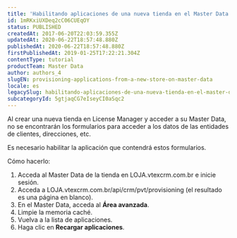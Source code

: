 ```yaml
---
title: 'Habilitando aplicaciones de una nueva tienda en el Master Data '
id: 1mRKxiUXDeq2cC06CUEqOY
status: PUBLISHED
createdAt: 2017-06-20T22:03:59.355Z
updatedAt: 2020-06-22T18:57:48.880Z
publishedAt: 2020-06-22T18:57:48.880Z
firstPublishedAt: 2019-01-25T17:22:21.304Z
contentType: tutorial
productTeam: Master Data
author: authors_4
slugEN: provisioning-applications-from-a-new-store-on-master-data
locale: es
legacySlug: habilitando-aplicaciones-de-una-nueva-tienda-en-el-master-data 
subcategoryId: 5gtjaqCG7eIseyCI0aSqc2
---
```


Al crear una nueva tienda en License Manager y acceder a su Master Data, no se encontrarán los formularios para acceder a los datos de las entidades de clientes, direcciones, etc.

Es necesario habilitar la aplicación que contendrá estos formularios.

Cómo hacerlo:

1. Acceda al Master Data de la tienda en LOJA.vtexcrm.com.br e inicie sesión.
2. Acceda a LOJA.vtexcrm.com.br/api/crm/pvt/provisioning (el resultado es una página en blanco).
3. En el Master Data, acceda al **Área avanzada**.
4. Limpie la memoria caché.
5. Vuelva a la lista de aplicaciones.
6. Haga clic en **Recargar aplicaciones**.
